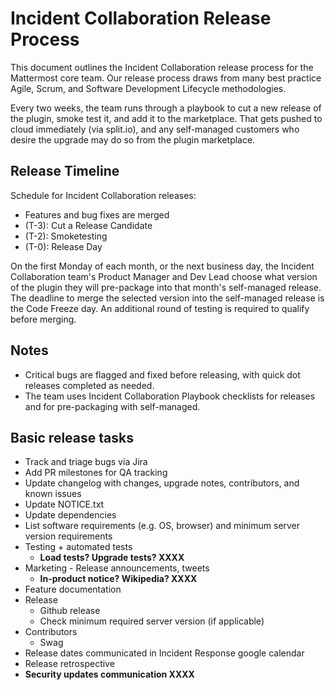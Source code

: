 # Incident Collaboration Release Process

This document outlines the Incident Collaboration release process for the Mattermost core team. Our release process draws from many best practice Agile, Scrum, and Software Development Lifecycle methodologies.

Every two weeks, the team runs through a playbook to cut a new release of the plugin, smoke test it, and add it to the marketplace. That gets pushed to cloud immediately (via split.io), and any self-managed customers who desire the upgrade may do so from the plugin marketplace.

## Release Timeline

Schedule for Incident Collaboration releases:
 - Features and bug fixes are merged
 - (T-3): Cut a Release Candidate
 - (T-2): Smoketesting
 - (T-0): Release Day

On the first Monday of each month, or the next business day, the Incident Collaboration team's Product Manager and Dev Lead choose what version of the plugin they will pre-package into that month's self-managed release. The deadline to merge the selected version into the self-managed release is the Code Freeze day. An additional round of testing is required to qualify before merging.

## Notes

 - Critical bugs are flagged and fixed before releasing, with quick dot releases completed as needed.
 - The team uses Incident Collaboration Playbook checklists for releases and for pre-packaging with self-managed.

## Basic release tasks

 - Track and triage bugs via Jira
 - Add PR milestones for QA tracking
 - Update changelog with changes, upgrade notes, contributors, and known issues
 - Update NOTICE.txt
 - Update dependencies
 - List software requirements (e.g. OS, browser) and minimum server version requirements
 - Testing + automated tests
    - **Load tests? Upgrade tests? XXXX**
 - Marketing - Release announcements, tweets
    - **In-product notice? Wikipedia? XXXX**
 - Feature documentation
 - Release
    - Github release
    - Check minimum required server version (if applicable)
 - Contributors
    - Swag
 - Release dates communicated in Incident Response google calendar
 - Release retrospective
 - **Security updates communication XXXX**
